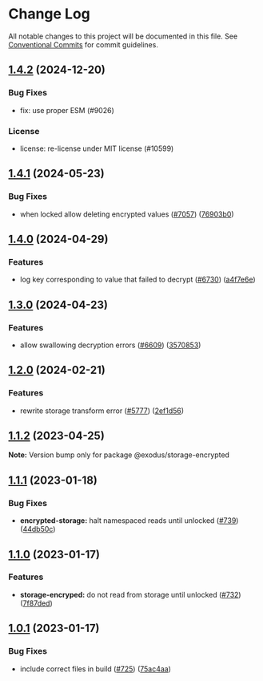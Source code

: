 # Change Log

All notable changes to this project will be documented in this file.
See [Conventional Commits](https://conventionalcommits.org) for commit guidelines.

## [1.4.2](https://github.com/ExodusMovement/exodus-hydra/compare/@exodus/storage-encrypted@1.4.1...@exodus/storage-encrypted@1.4.2) (2024-12-20)

### Bug Fixes

- fix: use proper ESM (#9026)

### License

- license: re-license under MIT license (#10599)

## [1.4.1](https://github.com/ExodusMovement/exodus-hydra/compare/@exodus/storage-encrypted@1.4.0...@exodus/storage-encrypted@1.4.1) (2024-05-23)

### Bug Fixes

- when locked allow deleting encrypted values ([#7057](https://github.com/ExodusMovement/exodus-hydra/issues/7057)) ([76903b0](https://github.com/ExodusMovement/exodus-hydra/commit/76903b0dd0e6b29abd598d54eff097589002bd2f))

## [1.4.0](https://github.com/ExodusMovement/exodus-hydra/compare/@exodus/storage-encrypted@1.3.0...@exodus/storage-encrypted@1.4.0) (2024-04-29)

### Features

- log key corresponding to value that failed to decrypt ([#6730](https://github.com/ExodusMovement/exodus-hydra/issues/6730)) ([a4f7e6e](https://github.com/ExodusMovement/exodus-hydra/commit/a4f7e6e238df53805e4e313e8d04ae5828dc2468))

## [1.3.0](https://github.com/ExodusMovement/exodus-hydra/compare/@exodus/storage-encrypted@1.2.0...@exodus/storage-encrypted@1.3.0) (2024-04-23)

### Features

- allow swallowing decryption errors ([#6609](https://github.com/ExodusMovement/exodus-hydra/issues/6609)) ([3570853](https://github.com/ExodusMovement/exodus-hydra/commit/3570853e3748ffb632375b4b1331f9c55bb70010))

## [1.2.0](https://github.com/ExodusMovement/exodus-hydra/compare/@exodus/storage-encrypted@1.1.2...@exodus/storage-encrypted@1.2.0) (2024-02-21)

### Features

- rewrite storage transform error ([#5777](https://github.com/ExodusMovement/exodus-hydra/issues/5777)) ([2ef1d56](https://github.com/ExodusMovement/exodus-hydra/commit/2ef1d5658b169a4fdc323afac699f6da20b12d1a))

## [1.1.2](https://github.com/ExodusMovement/exodus-hydra/compare/@exodus/storage-encrypted@1.1.1...@exodus/storage-encrypted@1.1.2) (2023-04-25)

**Note:** Version bump only for package @exodus/storage-encrypted

## [1.1.1](https://github.com/ExodusMovement/exodus-hydra/compare/@exodus/storage-encrypted@1.1.0...@exodus/storage-encrypted@1.1.1) (2023-01-18)

### Bug Fixes

- **encrypted-storage:** halt namespaced reads until unlocked ([#739](https://github.com/ExodusMovement/exodus-hydra/issues/739)) ([44db50c](https://github.com/ExodusMovement/exodus-hydra/commit/44db50ca8ae55c700b83c6bafe34bf3289dbb70f))

## [1.1.0](https://github.com/ExodusMovement/exodus-hydra/compare/@exodus/storage-encrypted@1.0.1...@exodus/storage-encrypted@1.1.0) (2023-01-17)

### Features

- **storage-encryped:** do not read from storage until unlocked ([#732](https://github.com/ExodusMovement/exodus-hydra/issues/732)) ([7f87ded](https://github.com/ExodusMovement/exodus-hydra/commit/7f87deddd5ea8f12298258d4d7480b8975a848dc))

## [1.0.1](https://github.com/ExodusMovement/exodus-hydra/compare/@exodus/storage-encrypted@1.0.0...@exodus/storage-encrypted@1.0.1) (2023-01-17)

### Bug Fixes

- include correct files in build ([#725](https://github.com/ExodusMovement/exodus-hydra/issues/725)) ([75ac4aa](https://github.com/ExodusMovement/exodus-hydra/commit/75ac4aa84f5f99adfba6cdb1d9490099b5689267))
